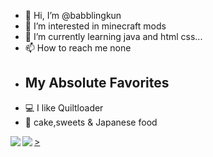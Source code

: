 - 👋 Hi, I’m @babblingkun
- 👀 I’m interested in minecraft mods
- 🌱 I’m currently learning java and html css...
- 📫 How to reach me none
- ##  My Absolute Favorites
- 💻   I like Quiltloader
- 🍰   cake,sweets & Japanese food

<!---
kotyopuwwwwww/kotyopuwwwwww is a ✨ special ✨ repository because its `README.md` (this file) appears on your GitHub profile.
You can click the Preview link to take a look at your changes.
--->
<a href="https://github.com/anuraghazra/github-readme-stats">
  <img align="left" src="https://github-readme-stats.vercel.app/api?username=kotyopuwwwwww&count_private=true&show_icons=true" />
</a>
<a href="https://github.com/anuraghazra/github-readme-stats">
  <img align="left" src="https://github-readme-stats.vercel.app/api/top-langs/?username=kotyopuwwwwww" />>
</p>
